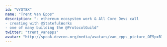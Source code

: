```yaml
---
id: "VYQT8X"
name: "Trent Van Epps"
description: "- ethereum ecosystem work & All Core Devs call
- creating with @StatefulWorks
- one of many building the @ProtocolGuild"
twitter: "trent_vanepps"
avatar: "http://speak.devcon.org/media/avatars/van_epps_picture_OE5pxB3.png"
---
```

